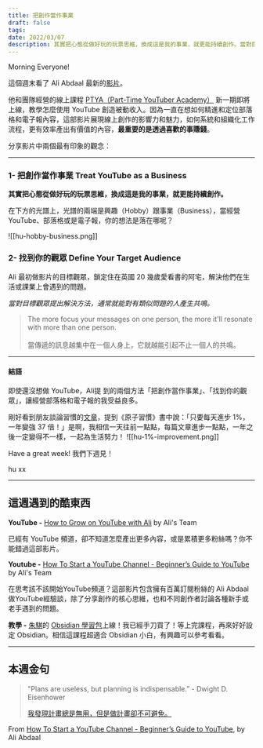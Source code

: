 ```yaml
---
title: 把創作當作事業
draft: false
tags: 
date: 2022/03/07
description: 其實把心態從做好玩的玩票思維，換成這是我的事業，就更能持續創作。當對目標觀眾提出解決方法，通常就能對有類似問題的人產生共鳴。
---
```

Morning Everyone!

這個週末看了 Ali Abdaal 最新的[影片](https://vimeo.com/682204644/20ff483bbc)。

他和團隊經營的線上課程 [PTYA（Part-Time YouTuber Academy）](https://academy.aliabdaal.com/) 新一期即將上線，教學怎麼使用 YouTube 創造被動收入。因為一直在想如何精進和定位部落格和電子報內容，這部影片展現線上創作的影響力和魅力，如何系統和組織化工作流程，更有效率產出有價值的內容，**最重要的是透過喜歡的事賺錢**。

分享影片中兩個最有印象的觀念：

---

### 1- 把創作當作事業 Treat YouTube as a Business

**其實把心態從做好玩的玩票思維，換成這是我的事業，就更能持續創作。**

在下方的光譜上，光譜的兩端是興趣（Hobby）跟事業（Business），當經營YouTube、部落格或是電子報，你的想法是落在哪呢？

![[hu-hobby-business.png]]

### 2- 找到你的觀眾 Define Your Target Audience

Ali 最初做影片的目標觀眾，鎖定住在英國 20 幾歲愛看書的阿宅，解決他們在生活或課業上會遇到的問題。

*當對目標觀眾提出解決方法，通常就能對有類似問題的人產生共鳴。*

> The more focus your messages on one person, the more it'll resonate with more than one person.  
> ​  
> 當傳遞的訊息越集中在一個人身上，它就越能引起不止一個人的共鳴。

---

#### ​結語

即使還沒想做 YouTube，Ali提 到的兩個方法「把創作當作事業」、「找到你的觀眾」，讓經營部落格和電子報的我受益良多。

剛好看到朋友談論習慣的[文章](https://www.yclife.club/blog/%E9%97%9C%E6%96%BC%E7%BF%92%E6%85%A3%E9%80%99%E4%BB%B6%E4%BA%8B/)，提到《原子習慣》書中說：「只要每天進步 1%，一年變強 37 倍！」是啊，我相信一天往前一點點，每篇文章進步一點點，一年之後一定變得不一樣，一起為生活努力！
![[hu-1%-improvement.png]]

Have a great week! 我們下週見！

hu xx

---

## 這週遇到的酷東西

**YouTube -** [How to Grow on YouTube with Ali](https://vimeo.com/682204644/20ff483bbc) by Ali's Team

已經有 YouTube 頻道，卻不知道怎麼產出更多內容，或是累積更多粉絲嗎？你不能錯過這部影片。

**Youtube -** [How To Start a YouTube Channel - Beginner’s Guide to YouTube](https://www.youtube.com/watch?v=XpopyNZKYKw) by Ali's Team

在思考該不該開始YouTube頻道？這部影片包含擁有百萬訂閱粉絲的 Ali Abdaal 做YouTube經驗談，除了分享創作的核心思維，也和不同創作者討論各種新手或老手遇到的問題。

**教學 -** [朱騏](https://pmstoolbox.com/)的 [Obsidian 學習包](https://docs.google.com/forms/d/e/1FAIpQLSd1PS1dyx8kc6ekWk7O7n2kvQu6HYM7_gn7tJVIxDsmhrU34w/viewform)上線！我已經手刀買了！等上完課程，再來好好設定 Obsidian。相信這課程超適合 Obsidian 小白，有興趣可以參考看看。

---

## 本週金句

> "Plans are useless, but planning is indispensable.” - Dwight D. Eisenhower​  
>   
> [我發現計畫總是無用，但是做計畫卻不可避免。](https://www.facebook.com/KojenEnglishCenters/photos/a.299123040168780/771614679586278/)​

From [How To Start a YouTube Channel - Beginner’s Guide to YouTube](https://www.youtube.com/watch?v=XpopyNZKYKw), by Ali Abdaal